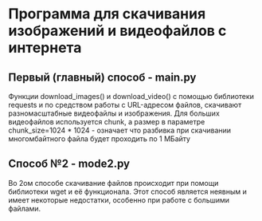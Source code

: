 # Программа для скачивания изображений и видеофайлов с интернета

## Первый (главный) способ - main.py
Функции download_images() и download_video() с помощью библиотеки requests и по средством работы с URL-адресом файлов, скачивают разномасштабные видеофайлы и изображения. Для больших видеофайлов используется chunk, а размер в параметре chunk_size=1024 * 1024 - означает что разбивка при скачивании многомбайтного файла будет проходить по 1 МБайту

## Способ №2 - mode2.py
Во 2ом способе скачивание файлов происходит при помощи библиотеки wget и её функционала. Этот способ является неявным и имеет некоторые недостатки, особенно при работе с большими файлами.